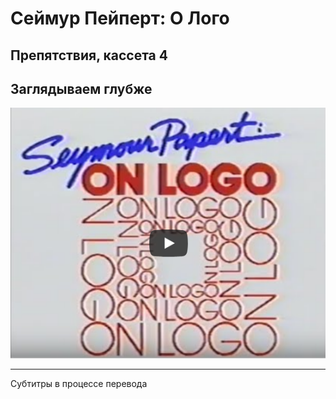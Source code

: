 # Сеймур Пейперт: О Лого
## Препятствия, кассета 4 
## Заглядываем глубже

[![hardles4](./images/spol_video.png)](https://youtu.be/TverJFhY2UA?autoplay=1)

---

Субтитры в процессе перевода

